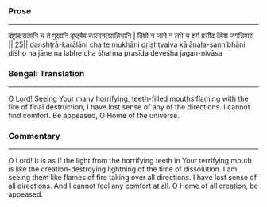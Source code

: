 ### Prose 
 --- 
दंष्ट्राकरालानि च ते मुखानि
दृष्ट्वैव कालानलसन्निभानि |
दिशो न जाने न लभे च शर्म
प्रसीद देवेश जगन्निवास || 25||
danṣhṭrā-karālāni cha te mukhāni
dṛiṣhṭvaiva kālānala-sannibhāni
diśho na jāne na labhe cha śharma
prasīda deveśha jagan-nivāsa

### Bengali Translation 
 --- 
O Lord! Seeing Your many horrifying, teeth-filled mouths flaming with the fire of final destruction, I have lost sense of any of the directions. I cannot find comfort. Be appeased, O Home of the universe. 

### Commentary 
 --- 
O Lord! It is as if the light from the horrifying teeth in Your terrifying mouth is like the creation-destroying lightning of the time of dissolution. I am seeing them like flames of fire taking over all directions. I have lost sense of all directions. And I cannot feel any comfort at all. O Home of all creation, be appeased. 